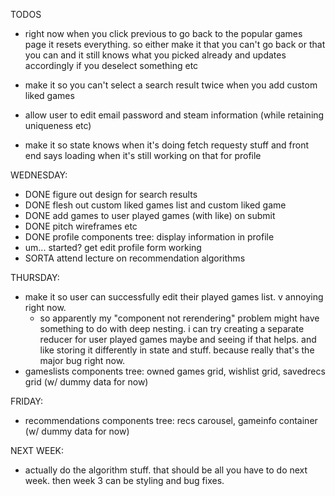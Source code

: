 TODOS

* right now when you click previous to go back to the popular games page it resets everything. so either make it that you can't go back or that you can and it still knows what you picked already and updates accordingly if you deselect something etc

* make it so you can't select a search result twice when you add custom liked games

* allow user to edit email password and steam information (while retaining uniqueness etc)

* make it so state knows when it's doing fetch requesty stuff and front end says loading when it's still working on that for profile

WEDNESDAY:
  * DONE figure out design for search results
  * DONE flesh out custom liked games list and custom liked game
  * DONE add games to user played games (with like) on submit
  * DONE pitch wireframes etc
  * DONE profile components tree: display information in profile  
  * um... started? get edit profile form working
  * SORTA attend lecture on recommendation algorithms

THURSDAY:
  * make it so user can successfully edit their played games list. v annoying right now.
    * so apparently my "component not rerendering" problem might have something to do with deep nesting. i can try creating a separate reducer for user played games maybe and seeing if that helps. and like storing it differently in state and stuff. because really that's the major bug right now.
  * gameslists components tree: owned games grid, wishlist grid, savedrecs grid (w/ dummy data for now)

FRIDAY:
  * recommendations components tree: recs carousel, gameinfo container (w/ dummy data for now)

NEXT WEEK:
  * actually do the algorithm stuff. that should be all you have to do next week. then week 3 can be styling and bug fixes.
